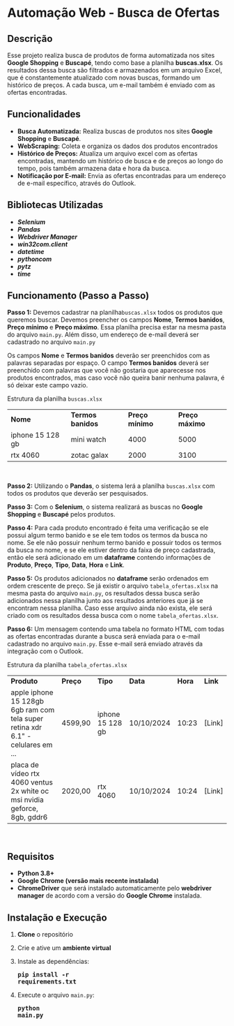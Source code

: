 # Automação Web - Busca de Ofertas
## Descrição
Esse projeto realiza busca de produtos de forma automatizada nos sites **Google Shopping** e **Buscapé**, tendo como base a planilha **buscas.xlsx**. Os resultados dessa busca são filtrados e armazenados em um arquivo Excel, que é constantemente atualizado com novas buscas, formando um histórico de preços. A cada busca, um e-mail também é enviado com as ofertas encontradas.

## Funcionalidades
- **Busca Automatizada:** Realiza buscas de produtos nos sites **Google Shopping** e **Buscapé**.
- **WebScraping:** Coleta e organiza os dados dos produtos encontrados
- **Histórico de Preços:** Atualiza um arquivo excel com as ofertas encontradas, mantendo um histórico de busca e de preços ao longo do tempo, pois também armazena data e hora da busca.
- **Notificação por E-mail:** Envia as ofertas encontradas para um endereço de e-mail específico, através do Outlook.

## Bibliotecas Utilizadas
- ***Selenium***
- ***Pandas***
- ***Webdriver Manager***
- ***win32com.client***
- ***datetime***
- ***pythoncom***
- ***pytz***
- ***time***

## Funcionamento (Passo a Passo)

**Passo 1:** Devemos cadastrar na planilha<code>buscas.xlsx</code> todos os produtos que queremos buscar. Devemos preencher os campos **Nome**, **Termos banidos**, **Preço mínimo** e **Preço máximo**. Essa planilha precisa estar na mesma pasta do arquivo <code>main.py</code>. Além disso, um endereço de e-mail deverá ser cadastrado no arquivo <code>main.py</code>

Os campos **Nome** e **Termos banidos** deverão ser preenchidos com as palavras separadas por espaço. O campo **Termos banidos** deverá ser preenchido com palavras que você não gostaria que aparecesse nos produtos encontrados, mas caso você não queira banir nenhuma palavra, é só deixar este campo vazio.

Estrutura da planilha <code>buscas.xlsx</code>
<table>
 <tr><td><b>Nome</b></td><td><b>Termos banidos</b></td><td><b>Preço mínimo</b></td><td><b>Preço máximo</b></td></tr>
 <tr><td>iphone 15 128 gb</td><td>mini watch</td><td>4000</td><td>5000</td></tr>
 <tr><td>rtx 4060</td><td>zotac galax</td><td>2000</td><td>3100</td></tr>
</table>
<br>

**Passo 2:** Utilizando o **Pandas**, o sistema lerá a planilha <code>buscas.xlsx</code> com todos os produtos que deverão ser pesquisados.

**Passo 3:** Com o **Selenium**, o sistema realizará as buscas no **Google Shopping** e **Buscapé** pelos produtos.

**Passo 4:** Para cada produto encontrado é feita uma verificação se ele possui algum termo banido e se ele tem todos os termos da busca no nome. Se ele não possuir nenhum termo banido e possuir todos os termos da busca no nome, e se ele estiver dentro da faixa de preço cadastrada, então ele será adicionado em um **dataframe** contendo informações de **Produto**, **Preço**, **Tipo**, **Data**, **Hora** e **Link**.

**Passo 5:** Os produtos adicionados no **dataframe** serão ordenados em ordem crescente de preço. Se já existir o arquivo <code>tabela_ofertas.xlsx</code> na mesma pasta do arquivo <code>main.py</code>, os resultados dessa busca serão adicionados nessa planilha junto aos resultados anteriores que já se encontram nessa planilha. Caso esse arquivo ainda não exista, ele será criado com os resultados dessa busca com o nome <code>tabela_ofertas.xlsx</code>.

**Passo 6:** Um mensagem contendo uma tabela no formato HTML com todas as ofertas encontradas durante a busca será enviada para o e-mail cadastrado no arquivo <code>main.py</code>. Esse e-mail será enviado através da integração com o Outlook.

Estrutura da planilha <code>tabela_ofertas.xlsx</code>

<table>
 <tr><td><b>Produto</b></td><td><b>Preço</b></td><td><b>Tipo</b></td><td><b>Data</b></td><td><b>Hora</b></td><td><b>Link</b></td></tr>
 
 <tr><td>apple iphone 15 128gb 6gb ram com tela super retina xdr 6.1" - celulares em ...
 </td><td>4599,90
 </td><td>iphone 15 128 gb
 </td><td>10/10/2024
 </td><td>10:23
 </td><td>[Link]
 </td></tr>

 <tr><td>placa de vídeo rtx 4060 ventus 2x white oc msi nvidia geforce, 8gb, gddr6
 </td><td>2020,00
 </td><td>rtx 4060
 </td><td>10/10/2024
 </td><td>10:24
 </td><td>[Link]
 </td></tr>

</table>
<br>

## Requisitos
- **Python 3.8+**
- **Google Chrome (versão mais recente instalada)**
- **ChromeDriver** que será instalado automaticamente pelo **webdriver manager** de acordo com a versão do **Google Chrome** instalada.

## Instalação e Execução

1. **Clone** o repositório

2. Crie e ative um **ambiente virtual**

3. Instale as dependências:
    <b><pre>pip install -r requirements.txt</pre></b>

4. Execute o arquivo <code>main.py</code>:
    <b><pre>python main.py</pre></b>